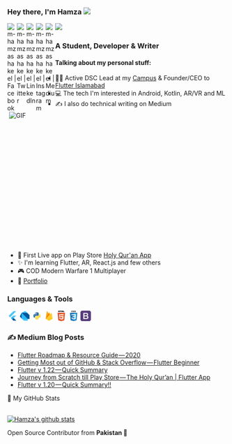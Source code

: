 ### Hey there, I'm  Hamza <img src="https://media.giphy.com/media/hvRJCLFzcasrR4ia7z/giphy.gif" width="25px">

[<img align="left" alt="m-hamzashakeel | Facebook" width=22px src="https://cdn.jsdelivr.net/npm/simple-icons@v3/icons/facebook.svg">][facebook]
[<img align="left" alt="m-hamzashakeel | Twitter" width=22px src="https://cdn.jsdelivr.net/npm/simple-icons@v3/icons/twitter.svg">][twitter]
[<img align="left" alt="m-hamzashakeel | LinkedIn" width=22px src="https://cdn.jsdelivr.net/npm/simple-icons@v3/icons/linkedin.svg">][linkedin]
[<img align="left" alt="m-hamzashakeel | Instagram" width=22px src="https://cdn.jsdelivr.net/npm/simple-icons@v3/icons/instagram.svg">][instagram]
[<img align="left" alt="m-hamzashakeel | Medium" width=22px src="https://cdn.jsdelivr.net/npm/simple-icons@v3/icons/medium.svg">][medium]

![](https://visitor-badge.glitch.me/badge?page_id=abhisheknaiidu.abhisheknaiidu)

### A Student, Developer & Writer

<img align="right" alt="GIF" src="code.gif" width="500" height="320" />

#### Talking about my personal stuff:

- 🙋‍♂️ Active DSC Lead at my [Campus][dsccui] & Founder/CEO to [Flutter Islamabad][flutter_isb]
- 💻 The tech I'm interested in Android, Kotlin, AR/VR and ML
- ✍ I also do technical writing on Medium
- 📱 First Live app on Play Store [Holy Qur'an App][quran]
- ✨ I'm learning Flutter, AR, React.js and few others
- 🎮 COD Modern Warfare 1 Multiplayer
- 📄 [Portfolio][profile]

### Languages & Tools

<code><img width=24px src="https://raw.githubusercontent.com/github/explore/80688e429a7d4ef2fca1e82350fe8e3517d3494d/topics/flutter/flutter.png"></code>
<code><img width=24px src="https://raw.githubusercontent.com/github/explore/80688e429a7d4ef2fca1e82350fe8e3517d3494d/topics/dart/dart.png"></code>
<code><img width=24px src="https://raw.githubusercontent.com/github/explore/80688e429a7d4ef2fca1e82350fe8e3517d3494d/topics/python/python.png"></code>
<code><img width=24px src="https://raw.githubusercontent.com/github/explore/80688e429a7d4ef2fca1e82350fe8e3517d3494d/topics/firebase/firebase.png"></code>
<code><img width=24px src="https://raw.githubusercontent.com/github/explore/80688e429a7d4ef2fca1e82350fe8e3517d3494d/topics/html/html.png"></code>
<code><img width=24px src="https://raw.githubusercontent.com/github/explore/80688e429a7d4ef2fca1e82350fe8e3517d3494d/topics/css/css.png"></code>
<code><img width=24px src="https://raw.githubusercontent.com/github/explore/80688e429a7d4ef2fca1e82350fe8e3517d3494d/topics/bootstrap/bootstrap.png"></code>

### ✍ Medium Blog Posts
<!-- BLOG-POST-LIST:START -->
- [Flutter Roadmap & Resource Guide — 2020](https://itnext.io/flutter-roadmap-resource-guide-2020-2ea6e4460a15?source=rss-198dec8dcf4a------2)
- [Getting Most out of GitHub & Stack Overflow — Flutter Beginner](https://medium.com/@mhamzadev/getting-most-out-of-github-stack-overflow-flutter-beginner-5ad8ed01cdef?source=rss-198dec8dcf4a------2)
- [Flutter v 1.22 — Quick Summary](https://itnext.io/flutter-v-1-22-quick-summary-c86a36ed56b3?source=rss-198dec8dcf4a------2)
- [Journey from Scratch till Play Store — The Holy Qur’an | Flutter App](https://itnext.io/journey-from-scratch-till-play-store-the-holy-quran-flutter-app-407a5370448a?source=rss-198dec8dcf4a------2)
- [Flutter v 1.20 — Quick Summary!!](https://itnext.io/flutter-v-1-20-quick-summary-ca14e6da9418?source=rss-198dec8dcf4a------2)
<!-- BLOG-POST-LIST:END -->


<summary>📝 My GitHub Stats</summary>
<br>

[![Hamza's github stats](https://github-readme-stats.vercel.app/api?username=m-hamzashakeel&theme=gotham)](https://github.com/m-hamzashakeel/github-readme-stats)


Open Source Contributor from <b>Pakistan<b> 💚

[quran]: https://github.com/m-hamzashakeel/The_Holy_Quran_App
[twitter]: https://www.twitter.com/mhamzadev/
[linkedin]: https://www.linkedin.com/in/mhamzadev/
[instagram]: https://www.instagram.com/mhamzadev/
[medium]: https://medium.com/@mhamzadev
[facebook]: https://www.facebook.com/mhamzadev
[dsccui]: https://dsc.community.dev/comsats-university-islamabad/
[flutter_isb]: http://facebook.com/FlutterIslamabadPakistan
[profile]: http://m-hamzashakeel.github.io
